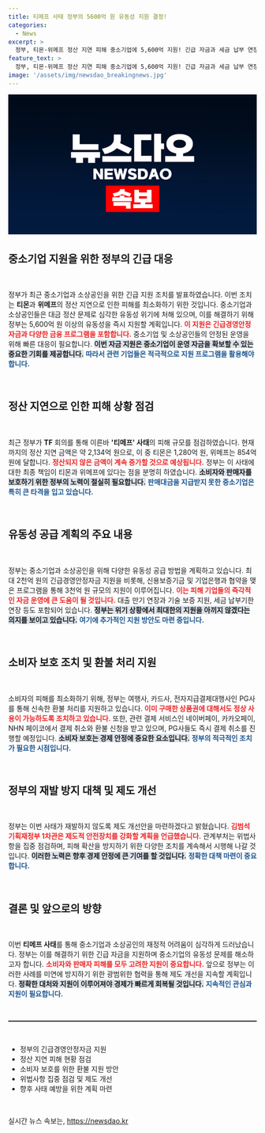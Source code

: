 ```yaml
---
title: 티메프 사태 정부의 5600억 원 유동성 지원 결정!
categories:
  - News
excerpt: >
  정부, 티몬·위메프 정산 지연 피해 중소기업에 5,600억 지원! 긴급 자금과 세금 납부 연장으로 피해 최소화 나선다. 소비자 환불 지원도 적극 추진. 어떤 변화가 기다릴까? 클릭해서 확인하세요!
feature_text: >
  정부, 티몬·위메프 정산 지연 피해 중소기업에 5,600억 지원! 긴급 자금과 세금 납부 연장으로 피해 최소화 나선다. 소비자 환불 지원도 적극 추진. 어떤 변화가 기다릴까? 클릭해서 확인하세요!
image: '/assets/img/newsdao_breakingnews.jpg'
---
```


<p><img src="/assets/img/newsdao_breakingnews.jpg" alt="implanttips 속보" /></p>

<h2 data-ke-size="size26">중소기업 지원을 위한 정부의 긴급 대응</h2>

<p data-ke-size="size16">&nbsp;</p>

<p>정부가 최근 중소기업과 소상공인을 위한 긴급 지원 조치를 발표하였습니다. 이번 조치는 <strong>티몬</strong>과 <strong>위메프</strong>의 정산 지연으로 인한 피해를 최소화하기 위한 것입니다. 중소기업과 소상공인들은 대금 정산 문제로 심각한 유동성 위기에 처해 있으며, 이를 해결하기 위해 정부는 5,600억 원 이상의 유동성을 즉시 지원할 계획입니다. <b><span style="color: #ee2323;">이 지원은 긴급경영안정자금과 다양한 금융 프로그램을 포함합니다.</span></b> 중소기업 및 소상공인들의 안정된 운영을 위해 빠른 대응이 필요합니다. <b><span style="background-color: #21538527;">이번 자금 지원은 중소기업이 운영 자금을 확보할 수 있는 중요한 기회를 제공합니다.</span></b> <b><span style="color: #1a5490;">따라서 관련 기업들은 적극적으로 지원 프로그램을 활용해야 합니다.</span></b> </p>

<p data-ke-size="size16">&nbsp;</p>

<h2 data-ke-size="size26">정산 지연으로 인한 피해 상황 점검</h2>

<p data-ke-size="size16">&nbsp;</p>

<p>최근 정부가 <strong>TF</strong> 회의를 통해 이른바 <strong>'티메프' 사태</strong>의 피해 규모를 점검하였습니다. 현재까지의 정산 지연 금액은 약 2,134억 원으로, 이 중 티몬은 1,280억 원, 위메프는 854억 원에 달합니다. <b><span style="color: #ee2323;">정산되지 않은 금액이 계속 증가할 것으로 예상됩니다.</span></b> 정부는 이 사태에 대한 최종 책임이 티몬과 위메프에 있다는 점을 분명히 하였습니다. <b><span style="background-color: #21538527;">소비자와 판매자를 보호하기 위한 정부의 노력이 절실히 필요합니다.</span></b> <b><span style="color: #1a5490;">판매대금을 지급받지 못한 중소기업은 특히 큰 타격을 입고 있습니다.</span></b></p>

<p data-ke-size="size16">&nbsp;</p>

<h2 data-ke-size="size26">유동성 공급 계획의 주요 내용</h2>

<p data-ke-size="size16">&nbsp;</p>

<p>정부는 중소기업과 소상공인을 위해 다양한 유동성 공급 방법을 계획하고 있습니다. 최대 2천억 원의 긴급경영안정자금 지원을 비롯해, 신용보증기금 및 기업은행과 협약을 맺은 프로그램을 통해 3천억 원 규모의 지원이 이루어집니다. <b><span style="color: #ee2323;">이는 피해 기업들의 즉각적인 자금 운영에 큰 도움이 될 것입니다.</span></b> 대출 만기 연장과 기술 보증 지원, 세금 납부기한 연장 등도 포함되어 있습니다. <b><span style="background-color: #21538527;">정부는 위기 상황에서 최대한의 지원을 아끼지 않겠다는 의지를 보이고 있습니다.</span></b> <b><span style="color: #1a5490;">여기에 추가적인 지원 방안도 마련 중입니다.</span></b></p>

<p data-ke-size="size16">&nbsp;</p>

<h2 data-ke-size="size26">소비자 보호 조치 및 환불 처리 지원</h2>

<p data-ke-size="size16">&nbsp;</p>

<p>소비자의 피해를 최소화하기 위해, 정부는 여행사, 카드사, 전자지급결제대행사인 PG사를 통해 신속한 환불 처리를 지원하고 있습니다. <b><span style="color: #ee2323;">이미 구매한 상품권에 대해서도 정상 사용이 가능하도록 조치하고 있습니다.</span></b> 또한, 관련 결제 서비스인 네이버페이, 카카오페이, NHN 페이코에서 결제 취소와 환불 신청을 받고 있으며, PG사들도 즉시 결제 취소를 진행할 예정입니다. <b><span style="background-color: #21538527;">소비자 보호는 경제 안정에 중요한 요소입니다.</span></b> <b><span style="color: #1a5490;">정부의 적극적인 조치가 필요한 시점입니다.</span></b></p>

<p data-ke-size="size16">&nbsp;</p>

<h2 data-ke-size="size26">정부의 재발 방지 대책 및 제도 개선</h2>

<p data-ke-size="size16">&nbsp;</p>

<p>정부는 이번 사태가 재발하지 않도록 제도 개선안을 마련하겠다고 밝혔습니다. <b><span style="color: #ee2323;">김범석 기획재정부 1차관은 제도적 안전장치를 강화할 계획을 언급했습니다.</span></b> 관계부처는 위법사항을 집중 점검하며, 피해 확산을 방지하기 위한 다양한 조치를 계속해서 시행해 나갈 것입니다. <b><span style="background-color: #21538527;">이러한 노력은 향후 경제 안정에 큰 기여를 할 것입니다.</span></b> <b><span style="color: #1a5490;">정확한 대책 마련이 중요합니다.</span></b></p>

<p data-ke-size="size16">&nbsp;</p>

<h2 data-ke-size="size26">결론 및 앞으로의 방향</h2>

<p data-ke-size="size16">&nbsp;</p>

<p>이번 <strong>티메프 사태</strong>를 통해 중소기업과 소상공인의 재정적 어려움이 심각하게 드러났습니다. 정부는 이를 해결하기 위한 긴급 자금을 지원하며 중소기업의 유동성 문제를 해소하고자 합니다. <b><span style="color: #ee2323;">소비자와 판매자 피해를 모두 고려한 지원이 중요합니다.</span></b> 앞으로 정부는 이러한 사례를 미연에 방지하기 위한 광범위한 협력을 통해 제도 개선을 지속할 계획입니다. <b><span style="background-color: #21538527;">정확한 대처와 지원이 이루어져야 경제가 빠르게 회복될 것입니다.</span></b> <b><span style="color: #1a5490;">지속적인 관심과 지원이 필요합니다.</span></b></p>

<p data-ke-size="size16">&nbsp;</p>

<hr style="height:2px" />

<p data-ke-size="size16">&nbsp;</p>

<ul>
    <li>정부의 긴급경영안정자금 지원</li>
    <li>정산 지연 피해 현황 점검</li>
    <li>소비자 보호를 위한 환불 지원 방안</li>
    <li>위법사항 집중 점검 및 제도 개선</li>
    <li>향후 사태 예방을 위한 계획 마련</li>
</ul>

<p data-ke-size="size16">&nbsp;</p>
실시간 뉴스 속보는, <a href="https://newsdao.kr" rel="dofollow">https://newsdao.kr</a>


